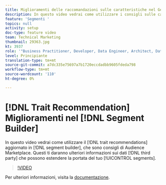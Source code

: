 ```yaml
---
title: Miglioramenti delle raccomandazioni sulle caratteristiche nel Generatore di segmenti
description: In questo video vedrai come utilizzare i consigli sulle caratteristiche aggiornate nel generatore di segmenti, che sono consigli di Audience Marketplace. Queste ti daranno ulteriori informazioni sui dati di terze parti che possono estendere la portata dei tuoi segmenti.
feature: 'Segmenti '
topics: null
activity: setup
doc-type: feature video
team: Technical Marketing
thumbnail: 29363.jpg
kt: 3937
role: '"Business Practitioner, Developer, Data Engineer, Architect, Data Architect, Administrator, Leader"'
level: Principiante
translation-type: tm+mt
source-git-commit: a7dc335e75697a7b1720eccdadbb9605fdeda798
workflow-type: tm+mt
source-wordcount: '110'
ht-degree: 0%

---
```



# [!DNL Trait Recommendation] Miglioramenti nel  [!DNL Segment Builder]

In questo video vedrai come utilizzare il [!DNL trait recommendations] aggiornato in [!DNL segment builder], che sono consigli di Audience Marketplace. Questi ti daranno ulteriori informazioni sui dati [!DNL third party] che possono estendere la portata del tuo [!UICONTROL segments].

>[!VIDEO](https://video.tv.adobe.com/v/29363/?quality=12)

Per ulteriori informazioni, visita la [documentazione](https://docs.adobe.com/help/en/audience-manager/user-guide/features/segments/trait-recommendations.html).
